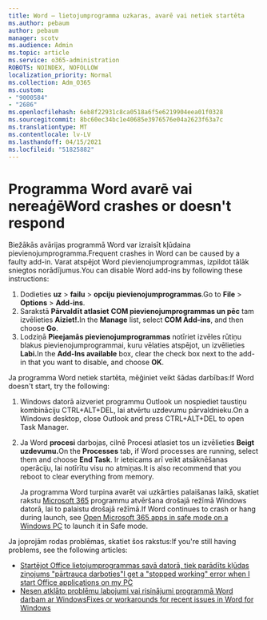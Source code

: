 ```yaml
---
title: Word — lietojumprogramma uzkaras, avarē vai netiek startēta
ms.author: pebaum
author: pebaum
manager: scotv
ms.audience: Admin
ms.topic: article
ms.service: o365-administration
ROBOTS: NOINDEX, NOFOLLOW
localization_priority: Normal
ms.collection: Adm_O365
ms.custom:
- "9000584"
- "2686"
ms.openlocfilehash: 6eb8f22931c8ca0518a6f5e6219904eea01f0328
ms.sourcegitcommit: 8bc60ec34bc1e40685e3976576e04a2623f63a7c
ms.translationtype: MT
ms.contentlocale: lv-LV
ms.lasthandoff: 04/15/2021
ms.locfileid: "51825882"
---
```

# <a name="word-crashes-or-doesnt-respond"></a><span data-ttu-id="876cf-102">Programma Word avarē vai nereaģē</span><span class="sxs-lookup"><span data-stu-id="876cf-102">Word crashes or doesn't respond</span></span>

<span data-ttu-id="876cf-103">Biežākās avārijas programmā Word var izraisīt kļūdaina pievienojumprogramma.</span><span class="sxs-lookup"><span data-stu-id="876cf-103">Frequent crashes in Word can be caused by a faulty add-in.</span></span> <span data-ttu-id="876cf-104">Varat atspējot Word pievienojumprogrammas, izpildot tālāk sniegtos norādījumus.</span><span class="sxs-lookup"><span data-stu-id="876cf-104">You can disable Word add-ins by following these instructions:</span></span>

1. <span data-ttu-id="876cf-105">Dodieties **uz**  >  **failu**  >  **opciju pievienojumprogrammas**.</span><span class="sxs-lookup"><span data-stu-id="876cf-105">Go to **File** > **Options** > **Add-ins**.</span></span>
2. <span data-ttu-id="876cf-106">Sarakstā **Pārvaldīt atlasiet** **COM pievienojumprogrammas un pēc** tam izvēlieties **Aiziet!.**</span><span class="sxs-lookup"><span data-stu-id="876cf-106">In the **Manage** list, select **COM Add-ins**, and then choose **Go**.</span></span>
3. <span data-ttu-id="876cf-107">Lodziņā **Pieejamās pievienojumprogrammas** notīriet izvēles rūtiņu blakus pievienojumprogrammai, kuru vēlaties atspējot, un izvēlieties **Labi.**</span><span class="sxs-lookup"><span data-stu-id="876cf-107">In the **Add-Ins available** box, clear the check box next to the add-in that you want to disable, and choose **OK**.</span></span>

<span data-ttu-id="876cf-108">Ja programma Word netiek startēta, mēģiniet veikt šādas darbības:</span><span class="sxs-lookup"><span data-stu-id="876cf-108">If Word doesn't start, try the following:</span></span>

1.   <span data-ttu-id="876cf-109">Windows datorā aizveriet programmu Outlook un nospiediet taustiņu kombināciju CTRL+ALT+DEL, lai atvērtu uzdevumu pārvaldnieku.</span><span class="sxs-lookup"><span data-stu-id="876cf-109">On a Windows desktop, close Outlook and press CTRL+ALT+DEL to open Task Manager.</span></span> 
2. <span data-ttu-id="876cf-110">Ja Word **procesi** darbojas, cilnē Procesi atlasiet tos un izvēlieties **Beigt uzdevumu.**</span><span class="sxs-lookup"><span data-stu-id="876cf-110">On the **Processes** tab, if Word processes are running, select them and choose **End Task**.</span></span> <span data-ttu-id="876cf-111">Ir ieteicams arī veikt atsāknēšanas operāciju, lai notīrītu visu no atmiņas.</span><span class="sxs-lookup"><span data-stu-id="876cf-111">It is also recommend that you reboot to clear everything from memory.</span></span>

    <span data-ttu-id="876cf-112">Ja programma Word turpina avarēt vai uzkārties palaišanas laikā, skatiet rakstu [Microsoft 365](https://support.office.com/article/Open-Office-apps-in-safe-mode-on-a-Windows-PC-dedf944a-5f4b-4afb-a453-528af4f7ac72) programmu atvēršana drošajā režīmā Windows datorā, lai to palaistu drošajā režīmā.</span><span class="sxs-lookup"><span data-stu-id="876cf-112">If Word continues to crash or hang during launch, see [Open Microsoft 365 apps in safe mode on a Windows PC](https://support.office.com/article/Open-Office-apps-in-safe-mode-on-a-Windows-PC-dedf944a-5f4b-4afb-a453-528af4f7ac72) to launch it in Safe mode.</span></span>

<span data-ttu-id="876cf-113">Ja joprojām rodas problēmas, skatiet šos rakstus:</span><span class="sxs-lookup"><span data-stu-id="876cf-113">If you're still having problems, see the following articles:</span></span> 
- [<span data-ttu-id="876cf-114">Startējot Office lietojumprogrammas savā datorā, tiek parādīts kļūdas ziņojums "pārtrauca darboties"</span><span class="sxs-lookup"><span data-stu-id="876cf-114">I get a "stopped working" error when I start Office applications on my PC</span></span>](https://support.office.com/article/52bd7985-4e99-4a35-84c8-2d9b8301a2fa)
- [<span data-ttu-id="876cf-115">Nesen atklāto problēmu labojumi vai risinājumi programmā Word darbam ar Windows</span><span class="sxs-lookup"><span data-stu-id="876cf-115">Fixes or workarounds for recent issues in Word for Windows</span></span>](https://support.office.com/article/bf6bf17c-2807-4871-83ce-e337ae8f0b86)